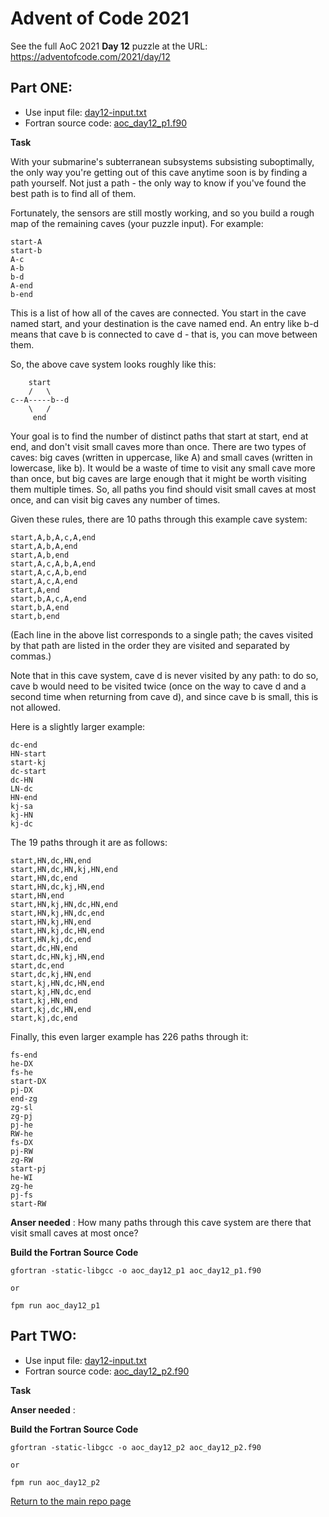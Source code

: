 # Advent of Code 2021

See the full AoC 2021 **Day 12** puzzle at the URL: https://adventofcode.com/2021/day/12

## Part ONE:

- Use input file: [day12-input.txt](./day12-input.txt)
- Fortran source code: [aoc_day12_p1.f90](./aoc_day12_p1.f90)

**Task**

With your submarine's subterranean subsystems subsisting suboptimally,
the only way you're getting out of this cave anytime soon is by finding
a path yourself. Not just a path - the only way to know if you've found
the best path is to find all of them.

Fortunately, the sensors are still mostly working, and so you build a
rough map of the remaining caves (your puzzle input). For example:
```
start-A
start-b
A-c
A-b
b-d
A-end
b-end
```
This is a list of how all of the caves are connected. You start in the
cave named start, and your destination is the cave named end. An entry
like b-d means that cave b is connected to cave d - that is, you can
move between them.

So, the above cave system looks roughly like this:
```
    start
    /   \
c--A-----b--d
    \   /
     end
```
Your goal is to find the number of distinct paths that start at start,
end at end, and don't visit small caves more than once. There are two
types of caves: big caves (written in uppercase, like A) and small caves
(written in lowercase, like b). It would be a waste of time to visit any
small cave more than once, but big caves are large enough that it might
be worth visiting them multiple times. So, all paths you find should
visit small caves at most once, and can visit big caves any number of
times.

Given these rules, there are 10 paths through this example cave system:
```
start,A,b,A,c,A,end
start,A,b,A,end
start,A,b,end
start,A,c,A,b,A,end
start,A,c,A,b,end
start,A,c,A,end
start,A,end
start,b,A,c,A,end
start,b,A,end
start,b,end
```
(Each line in the above list corresponds to a single path; the caves
visited by that path are listed in the order they are visited and
separated by commas.)

Note that in this cave system, cave d is never visited by any path: to
do so, cave b would need to be visited twice (once on the way to cave d
and a second time when returning from cave d), and since cave b is
small, this is not allowed.

Here is a slightly larger example:
```
dc-end
HN-start
start-kj
dc-start
dc-HN
LN-dc
HN-end
kj-sa
kj-HN
kj-dc
```
The 19 paths through it are as follows:
```
start,HN,dc,HN,end
start,HN,dc,HN,kj,HN,end
start,HN,dc,end
start,HN,dc,kj,HN,end
start,HN,end
start,HN,kj,HN,dc,HN,end
start,HN,kj,HN,dc,end
start,HN,kj,HN,end
start,HN,kj,dc,HN,end
start,HN,kj,dc,end
start,dc,HN,end
start,dc,HN,kj,HN,end
start,dc,end
start,dc,kj,HN,end
start,kj,HN,dc,HN,end
start,kj,HN,dc,end
start,kj,HN,end
start,kj,dc,HN,end
start,kj,dc,end
```
Finally, this even larger example has 226 paths through it:
```
fs-end
he-DX
fs-he
start-DX
pj-DX
end-zg
zg-sl
zg-pj
pj-he
RW-he
fs-DX
pj-RW
zg-RW
start-pj
he-WI
zg-he
pj-fs
start-RW
```

**Anser needed** : How many paths through this cave system are there
that visit small caves at most once?

**Build the Fortran Source Code**
```console
gfortran -static-libgcc -o aoc_day12_p1 aoc_day12_p1.f90

or

fpm run aoc_day12_p1
```

## Part TWO:

- Use input file: [day12-input.txt](./day12-input.txt)
- Fortran source code: [aoc_day12_p2.f90](./aoc_day12_p2.f90)

**Task**


**Anser needed** : 


**Build the Fortran Source Code**
```console
gfortran -static-libgcc -o aoc_day12_p2 aoc_day12_p2.f90

or

fpm run aoc_day12_p2
```

[Return to the main repo page](../README.md)